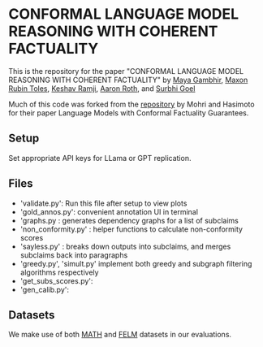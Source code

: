 # CONFORMAL LANGUAGE MODEL REASONING WITH COHERENT FACTUALITY
This is the repository for the paper "CONFORMAL LANGUAGE MODEL REASONING WITH COHERENT FACTUALITY" by [Maya Gambhir](mayapalgambhir.com), [Maxon Rubin Toles](https://maxrubintoles.github.io/), [Keshav Ramji](https://keshavramji.com/), [Aaron Roth](https://www.cis.upenn.edu/~aaroth/), and [Surbhi Goel](surbhigoel.com)

Much of this code was forked from the [repository](https://github.com/tatsu-lab/conformal-factual-lm/blob/main/README.md?plain=1) by Mohri and Hasimoto for their paper Language Models with Conformal Factuality Guarantees.

## Setup
Set appropriate API keys for LLama or GPT replication.  

## Files
- 'validate.py': Run this file after setup to view plots
- 'gold_annos.py': convenient annotation UI in terminal
- 'graphs.py : generates dependency graphs for a list of subclaims
- 'non_conformity.py' : helper functions to calculate non-conformity scores
- 'sayless.py' : breaks down outputs into subclaims, and merges subclaims back into paragraphs
- 'greedy.py', 'simult.py' implement both greedy and subgraph filtering algorithms respectively
- 'get_subs_scores.py': 
- 'gen_calib.py': 

## Datasets
We make use of both [MATH](https://arxiv.org/abs/2103.03874) and [FELM](http://arxiv.org/abs/2310.00741) datasets in our evaluations. 
